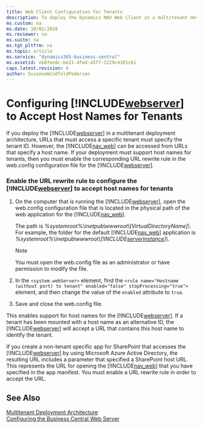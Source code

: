 ```yaml
---
title: Web Client Configuration for Tenants
description: To deploy the Dynamics NAV Web Client in a multitenant development architecture, URLs must specify the tenant ID to access a specific tenant.
ms.custom: na
ms.date: 10/01/2020
ms.reviewer: na
ms.suite: na
ms.tgt_pltfrm: na
ms.topic: article
ms.service: "dynamics365-business-central"
ms.assetid: eb87ee8c-be21-4fed-a5f7-2229c4101c61
caps.latest.revision: 6
author: SusanneWindfeldPedersen
---
```

# Configuring [!INCLUDE[webserver](../developer/includes/webserver.md)] to Accept Host Names for Tenants

If you deploy the [!INCLUDE[webserver](../developer/includes/webserver.md)] in a multitenant deployment architecture, URLs that must access a specific tenant must specify the tenant ID. However, the [!INCLUDE[nav_web](../developer/includes/nav_web_md.md)] can be accessed from URLs that specify a host name. If your deployment must support host names for tenants, then you must enable the corresponding URL rewrite rule in the web.config configuration file for the [!INCLUDE[webserver](../developer/includes/webserver.md)].  
  
### Enable the URL rewrite rule to configure the [!INCLUDE[webserver](../developer/includes/webserver.md)] to accept host names for tenants  
  
1. On the computer that is running the [!INCLUDE[webserver](../developer/includes/webserver.md)], open the web.config configuration file that is located in the physical path of the web application for the [!INCLUDE[nav_web](../developer/includes/nav_web_md.md)].  
  
     The path is *%systemroot%\\inetpub\\wwwroot\\\[VirtualDirectoryName\]\\*. For example, the folder for the default [!INCLUDE[nav_web](../developer/includes/nav_web_md.md)] application is *%systemroot%\\inetpub\\wwwroot\\[!INCLUDE[serverinstance](../developer/includes/serverinstance.md)]\\*.  
  
    > [!NOTE]  
    >  You must open the web.config file as an administrator or have permission to modify the file.  
  
2. In the `<system.webServer>` element, find the `<rule name="Hostname (without port) to tenant" enabled="false" stopProcessing="true">` element, and then change the value of the `enabled` attribute to `true`.  
  
3. Save and close the web.config file.  
  
 This enables support for host names for the [!INCLUDE[webserver](../developer/includes/webserver.md)]. If a tenant has been mounted with a host name as an alternative ID, the [!INCLUDE[webserver](../developer/includes/webserver.md)] will accept a URL that contains this host name to identify the tenant.  
  
 If you create a non-tenant specific app for SharePoint that accesses the [!INCLUDE[webserver](../developer/includes/webserver.md)] by using Microsoft Azure Active Directory, the resulting URL includes a parameter that specified a SharePoint host URL. This represents the URL for opening the [!INCLUDE[nav_web](../developer/includes/nav_web_md.md)] that you have specified in the app manifest. You must enable a URL rewrite rule in order to accept the URL.  
  
## See Also

 [Multitenant Deployment Architecture](../deployment/Multitenant-Deployment-Architecture.md)   
 [Configuring the Business Central Web Server](configure-web-server.md)   